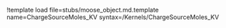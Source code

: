 !template load file=stubs/moose_object.md.template name=ChargeSourceMoles_KV syntax=/Kernels/ChargeSourceMoles_KV